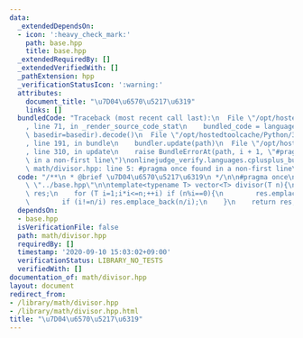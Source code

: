 ```yaml
---
data:
  _extendedDependsOn:
  - icon: ':heavy_check_mark:'
    path: base.hpp
    title: base.hpp
  _extendedRequiredBy: []
  _extendedVerifiedWith: []
  _pathExtension: hpp
  _verificationStatusIcon: ':warning:'
  attributes:
    document_title: "\u7D04\u6570\u5217\u6319"
    links: []
  bundledCode: "Traceback (most recent call last):\n  File \"/opt/hostedtoolcache/Python/3.9.0/x64/lib/python3.9/site-packages/onlinejudge_verify/documentation/build.py\"\
    , line 71, in _render_source_code_stat\n    bundled_code = language.bundle(stat.path,\
    \ basedir=basedir).decode()\n  File \"/opt/hostedtoolcache/Python/3.9.0/x64/lib/python3.9/site-packages/onlinejudge_verify/languages/cplusplus.py\"\
    , line 191, in bundle\n    bundler.update(path)\n  File \"/opt/hostedtoolcache/Python/3.9.0/x64/lib/python3.9/site-packages/onlinejudge_verify/languages/cplusplus_bundle.py\"\
    , line 310, in update\n    raise BundleErrorAt(path, i + 1, \"#pragma once found\
    \ in a non-first line\")\nonlinejudge_verify.languages.cplusplus_bundle.BundleErrorAt:\
    \ math/divisor.hpp: line 5: #pragma once found in a non-first line\n"
  code: "/**\n * @brief \u7D04\u6570\u5217\u6319\n */\n\n#pragma once\n\n#include\
    \ \"../base.hpp\"\n\ntemplate<typename T> vector<T> divisor(T n){\n    vector<T>\
    \ res;\n    for (T i=1;i*i<=n;++i) if (n%i==0){\n        res.emplace_back(i);\n\
    \        if (i!=n/i) res.emplace_back(n/i);\n    }\n    return res;\n}"
  dependsOn:
  - base.hpp
  isVerificationFile: false
  path: math/divisor.hpp
  requiredBy: []
  timestamp: '2020-09-10 15:03:02+09:00'
  verificationStatus: LIBRARY_NO_TESTS
  verifiedWith: []
documentation_of: math/divisor.hpp
layout: document
redirect_from:
- /library/math/divisor.hpp
- /library/math/divisor.hpp.html
title: "\u7D04\u6570\u5217\u6319"
---
```

